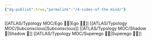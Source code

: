 ```yaml
---
{"dg-publish":true,"permalink":"/4-sides-of-the-mind/"}
---
```



[[ATLAS/Typology MOC/Ego 🙋‍♂️\|Ego 🙋‍♂️]]
[[ATLAS/Typology MOC/Subconscious\|Subconscious]]
[[ATLAS/Typology MOC/Shadow 👤\|Shadow 👤]]
[[ATLAS/Typology MOC/Superego 👹👼\|Superego 👹👼]]
